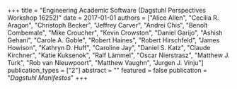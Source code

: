 +++
title = "Engineering Academic Software (Dagstuhl Perspectives Workshop 16252)"
date = 2017-01-01
authors = ["Alice Allen", "Cecilia R. Aragon", "Christoph Becker", "Jeffrey Carver", "Andrei Chis", "Benoît Combemale", "Mike Croucher", "Kevin Crowston", "Daniel Garijo", "Ashish Gehani", "Carole A. Goble", "Robert Haines", "Robert Hirschfeld", "James Howison", "Kathryn D. Huff", "Caroline Jay", "Daniel S. Katz", "Claude Kirchner", "Katie Kuksenok", "Ralf Lämmel", "Oscar Nierstrasz", "Matthew J. Turk", "Rob van Nieuwpoort", "Matthew Vaughn", "Jurgen J. Vinju"]
publication_types = ["2"]
abstract = ""
featured = false
publication = "*Dagstuhl Manifestos*"
+++

